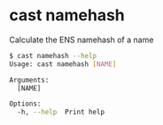 # cast namehash

Calculate the ENS namehash of a name

```bash
$ cast namehash --help
Usage: cast namehash [NAME]

Arguments:
  [NAME]  

Options:
  -h, --help  Print help
```